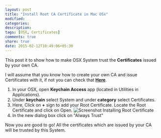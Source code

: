 ```yaml
---
layout: post
title: "Install Root CA Certificate in Mac OSx"
modified:
categories: 
description:
tags: [OSX, Certificates]
comments: true
share: true
date: 2015-02-12T10:49:06+05:30
---
```

This post it to show how to make OSX System trust the **Certificates** issued by your own CA.

I will assume that you know how to create your own CA and issue Certificates with it, if not you can check that **[Here](../creating-ca-and-self-signed-certificates)**.

1. In your OSX, open **Keychain Access** app (located in Utilities in Applications).
2. Under **keychain** select System and under **category** select Certificates.
3. Here, Click on **+** sign to add your Root Certificate. Locate the Root Certificate and click on Open.
![Screenshot Installing Root Certificate]({{site.url}}/images/post-images/rootCAInstallation.jpg)
4. In the new dialog box click on "Always Trust"

Now you are good to go! All the certificates which are issued by your CA will be trusted by this System. 
